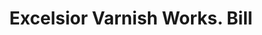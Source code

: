 ---
doi: 10.7916/D8SJ2XPK
date_other: '1890'
date_other_textual: 1890-1899
form: printed ephemera
genre:
- Invoices
name:
- Excelsior Varnish Works
object_in_context_url: https://biggert.cul.columbia.edu/items/view/ave_biggert_00988
subject_hierarchical_geographic:
- New York, New York, United States
subject_name:
- Excelsior Varnish Works
title: Excelsior Varnish Works. Bill
sort_title: Excelsior Varnish Works. Bill
call_number: ave_biggert_00988
coordinates:
- 40.71277777777778,-74.00583333333333
pid: ave_biggert_00988
identifiers: ave_biggert_00988
thumbnail: https://derivativo-1.library.columbia.edu/iiif/2/ldpd:344324/full/!256,256/0/native.jpg
permalink: /biggert/ave_biggert_00988/
layout: iiif-image-page
---